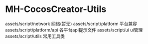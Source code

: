 # MH-CocosCreator-Utils

assets/script/network 网络(暂无)
assets/script/platform 平台兼容
assets/script/platform/api 各平台api提示文件
assets/script/ui ui管理
assets/script/utils 常用工具类

